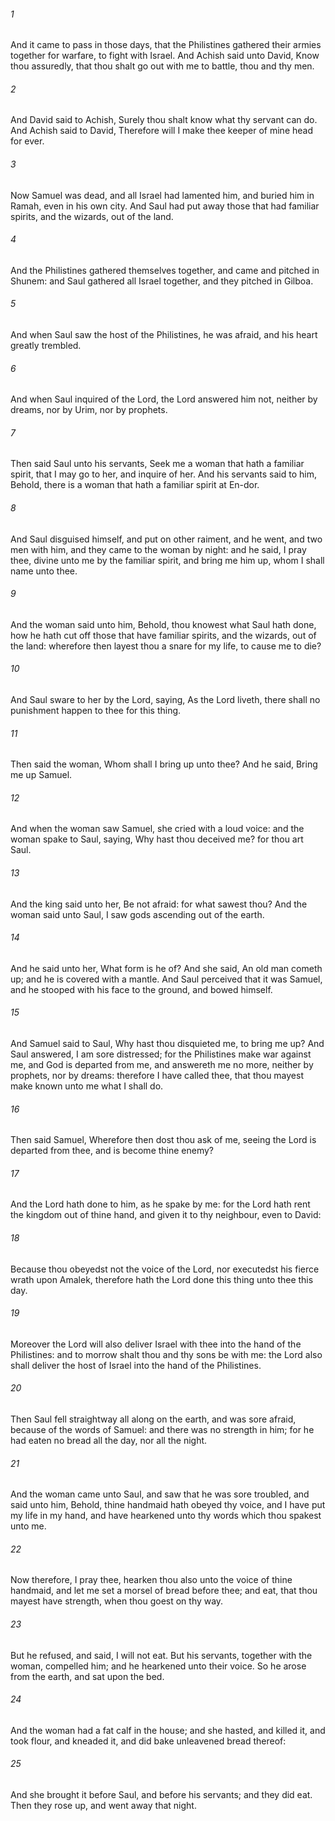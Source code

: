 ###### 1
And it came to pass in those days, that the Philistines gathered their armies together for warfare, to fight with Israel. And Achish said unto David, Know thou assuredly, that thou shalt go out with me to battle, thou and thy men.

###### 2
And David said to Achish, Surely thou shalt know what thy servant can do. And Achish said to David, Therefore will I make thee keeper of mine head for ever.

###### 3
Now Samuel was dead, and all Israel had lamented him, and buried him in Ramah, even in his own city. And Saul had put away those that had familiar spirits, and the wizards, out of the land.

###### 4
And the Philistines gathered themselves together, and came and pitched in Shunem: and Saul gathered all Israel together, and they pitched in Gilboa.

###### 5
And when Saul saw the host of the Philistines, he was afraid, and his heart greatly trembled.

###### 6
And when Saul inquired of the Lord, the Lord answered him not, neither by dreams, nor by Urim, nor by prophets.

###### 7
Then said Saul unto his servants, Seek me a woman that hath a familiar spirit, that I may go to her, and inquire of her. And his servants said to him, Behold, there is a woman that hath a familiar spirit at En-dor.

###### 8
And Saul disguised himself, and put on other raiment, and he went, and two men with him, and they came to the woman by night: and he said, I pray thee, divine unto me by the familiar spirit, and bring me him up, whom I shall name unto thee.

###### 9
And the woman said unto him, Behold, thou knowest what Saul hath done, how he hath cut off those that have familiar spirits, and the wizards, out of the land: wherefore then layest thou a snare for my life, to cause me to die?

###### 10
And Saul sware to her by the Lord, saying, As the Lord liveth, there shall no punishment happen to thee for this thing.

###### 11
Then said the woman, Whom shall I bring up unto thee? And he said, Bring me up Samuel.

###### 12
And when the woman saw Samuel, she cried with a loud voice: and the woman spake to Saul, saying, Why hast thou deceived me? for thou art Saul.

###### 13
And the king said unto her, Be not afraid: for what sawest thou? And the woman said unto Saul, I saw gods ascending out of the earth.

###### 14
And he said unto her, What form is he of? And she said, An old man cometh up; and he is covered with a mantle. And Saul perceived that it was Samuel, and he stooped with his face to the ground, and bowed himself.

###### 15
And Samuel said to Saul, Why hast thou disquieted me, to bring me up? And Saul answered, I am sore distressed; for the Philistines make war against me, and God is departed from me, and answereth me no more, neither by prophets, nor by dreams: therefore I have called thee, that thou mayest make known unto me what I shall do.

###### 16
Then said Samuel, Wherefore then dost thou ask of me, seeing the Lord is departed from thee, and is become thine enemy?

###### 17
And the Lord hath done to him, as he spake by me: for the Lord hath rent the kingdom out of thine hand, and given it to thy neighbour, even to David:

###### 18
Because thou obeyedst not the voice of the Lord, nor executedst his fierce wrath upon Amalek, therefore hath the Lord done this thing unto thee this day.

###### 19
Moreover the Lord will also deliver Israel with thee into the hand of the Philistines: and to morrow shalt thou and thy sons be with me: the Lord also shall deliver the host of Israel into the hand of the Philistines.

###### 20
Then Saul fell straightway all along on the earth, and was sore afraid, because of the words of Samuel: and there was no strength in him; for he had eaten no bread all the day, nor all the night.

###### 21
And the woman came unto Saul, and saw that he was sore troubled, and said unto him, Behold, thine handmaid hath obeyed thy voice, and I have put my life in my hand, and have hearkened unto thy words which thou spakest unto me.

###### 22
Now therefore, I pray thee, hearken thou also unto the voice of thine handmaid, and let me set a morsel of bread before thee; and eat, that thou mayest have strength, when thou goest on thy way.

###### 23
But he refused, and said, I will not eat. But his servants, together with the woman, compelled him; and he hearkened unto their voice. So he arose from the earth, and sat upon the bed.

###### 24
And the woman had a fat calf in the house; and she hasted, and killed it, and took flour, and kneaded it, and did bake unleavened bread thereof:

###### 25
And she brought it before Saul, and before his servants; and they did eat. Then they rose up, and went away that night.

